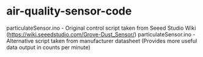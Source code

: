 # air-quality-sensor-code

particulateSensor.ino   -    Original control script taken from Seeed Studio Wiki (https://wiki.seeedstudio.com/Grove-Dust_Sensor/)
particulateSensor.ino   -    Alternative script taken from manufacturer datasheet (Provides more useful data output in counts per minute)
